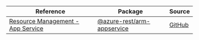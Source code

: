 | Reference | Package | Source |
|---|---|---|
|[Resource Management - App Service](arm-appservice-rest-readme.md)|[@azure-rest/arm-appservice](https://www.npmjs.com/package/@azure-rest/arm-appservice)|[GitHub](https://github.com/Azure/azure-sdk-for-js/blob/main/sdk/appservice/arm-appservice-rest)|
